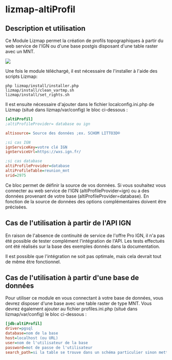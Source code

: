 # lizmap-altiProfil

## Description et utilisation

Ce Module Lizmap permet la création de profils topographiques à partir du web service de l'IGN ou d'une base postgis disposant d'une table raster avec un MNT.

![](https://github.com/arno974/lizmap-altiProfil/blob/master/altiProfil.jpeg?raw=true)

Une fois le module téléchargé, il est nécessaire de l'installer à l'aide des scripts Lizmap:

```
php lizmap/install/installer.php
lizmap/install/clean_vartmp.sh
lizmap/install/set_rights.sh
```

Il est ensuite nécessaire d'ajouter dans le fichier localconfig.ini.php de Lizmap (situé dans lizmap/var/config) le bloc ci-dessous :

```ini
[altiProfil]
;altiProfileProvider= database ou ign

altisource= Source des données ;ex. SCHOM LITTO3D®

;si cas IGN
ignServiceKey=votre clé IGN
ignServiceUrl=https://wxs.ign.fr/

;si cas database
altiProfileProvider=database
altiProfileTable=reunion_mnt
srid=2975
```

Ce bloc permet de définir la source de vos données. Si vous souhaitez vous connecter au web service de l'IGN (altiProfileProvider=ign) ou a des données provenant de votre base (altiProfileProvider=database). En fonction de la source de données des options complémentaires doivent être précisées.

## Cas de l'utilisation à partir de l'API IGN

En raison de l'absence de continuité de service de l'offre Pro IGN, il n'a pas été possible de tester complément l'intégration de l'API. Les tests effectués ont été réalisés sur la base des exemples donnés dans la documentation.

Il est possible que l'intégration ne soit pas optimale, mais cela devrait tout de même être fonctionnel.

## Cas de l'utilisation à partir d'une base de données

Pour utiliser ce module en vous connectant à votre base de données, vous devrez disposer d'une base avec une table raster de type MNT. Vous devrez également ajouter au fichier profiles.ini.php (situé dans lizmap/var/config) le bloc ci-dessous :

```ini
[jdb:altiProfil]
driver=pgsql
database=nom de la base
host=localhost (ou URL)
user=nom de l'utilisateur de la base
password=mot de passe de l'utilisateur
search_path=si la table se trouve dans un schéma particulier sinon mettez simplement public
```
